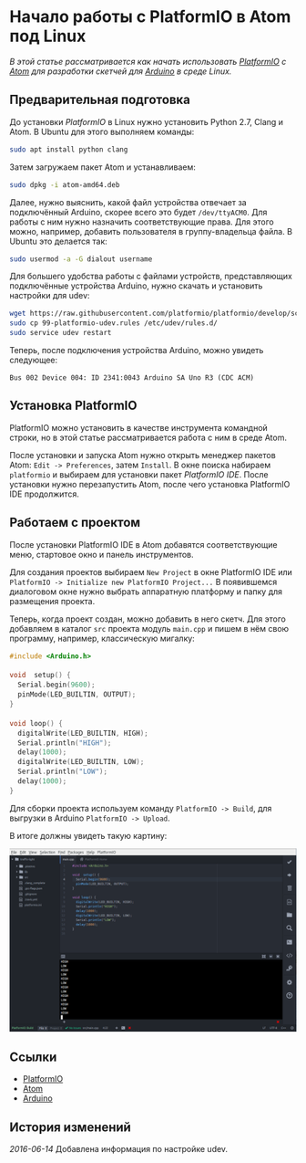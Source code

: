 # Начало работы с PlatformIO в Atom под Linux

_В этой статье рассматривается как начать использовать [PlatformIO][] с [Atom][]
для разработки скетчей для [Arduino][] в среде Linux._

## Предварительная подготовка

До установки _PlatformIO_ в Linux нужно установить Python 2.7, Clang и Atom.
В Ubuntu для этого выполняем команды:

``` bash
sudo apt install python clang
```

Затем загружаем пакет Atom и устанавливаем:

``` bash
sudo dpkg -i atom-amd64.deb
```

Далее, нужно выяснить, какой файл устройства отвечает за подключённый Arduino,
скорее всего это будет `/dev/ttyACM0`. Для работы с ним нужно назначить 
соответствующие права. Для этого можно, например, добавить пользователя в
группу-владельца файла. В Ubuntu это делается так:

``` bash
sudo usermod -a -G dialout username
```

Для большего удобства работы с файлами устройств, представляющих подключённые 
устройства Arduino, нужно скачать и установить настройки для udev:

``` bash
wget https://raw.githubusercontent.com/platformio/platformio/develop/scripts/99-platformio-udev.rules
sudo cp 99-platformio-udev.rules /etc/udev/rules.d/
sudo service udev restart
```

Теперь, после подключения устройства Arduino, можно увидеть следующее:

```
Bus 002 Device 004: ID 2341:0043 Arduino SA Uno R3 (CDC ACM)
```

## Установка PlatformIO

PlatformIO можно установить в качестве инструмента командной строки, но в этой
статье рассматривается работа с ним в среде Atom.

После установки и запуска Atom нужно открыть менеджер пакетов Atom:
`Edit -> Preferences`, затем `Install`. В окне поиска набираем `platformio`
и выбираем для установки пакет _PlatformIO IDE_. После установки нужно перезапустить
Atom, после чего установка PlatformIO IDE продолжится.

## Работаем с проектом 

После установки PlatformIO IDE в Atom добавятся соответствующие меню, 
стартовое окно и панель инструментов.

Для создания проектов выбираем `New Project` в окне PlatformIO IDE или 
`PlatformIO -> Initialize new PlatformIO Project...` В появившемся диалоговом 
окне нужно выбрать аппаратную платформу и папку для размещения проекта.

Теперь, когда проект создан, можно добавить в него скетч. Для этого добавляем в
каталог `src` проекта модуль `main.cpp` и пишем в нём свою программу, например,
классическую мигалку:

``` c++
#include <Arduino.h>

void  setup() {
  Serial.begin(9600);
  pinMode(LED_BUILTIN, OUTPUT);
}

void loop() {
  digitalWrite(LED_BUILTIN, HIGH);
  Serial.println("HIGH");
  delay(1000);
  digitalWrite(LED_BUILTIN, LOW);
  Serial.println("LOW");
  delay(1000);
}
``` 

Для сборки проекта используем команду `PlatformIO -> Build`, для выгрузки в 
Arduino `PlatformIO -> Upload`.

В итоге должны увидеть такую картину:

![Проект в PlatformIO IDE](/blog/platformio-getting-started-in-atom-under-linux/platformio-getting-started-in-atom-under-linux.png)

## Ссылки

[PlatformIO]: http://platformio.org/
[Atom]: https://atom.io/
[Arduino]: http://www.arduino.org/

* [PlatformIO][]
* [Atom][]
* [Arduino][]

## История изменений

_2016-06-14_ Добавлена информация по настройке udev.
